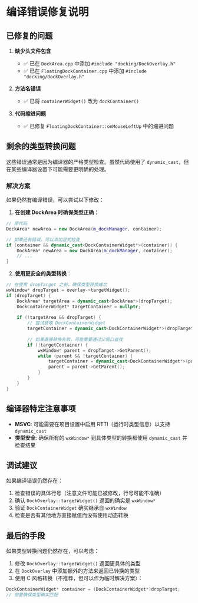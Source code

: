 # 编译错误修复说明

## 已修复的问题

1. **缺少头文件包含**
   - ✅ 已在 `DockArea.cpp` 中添加 `#include "docking/DockOverlay.h"`
   - ✅ 已在 `FloatingDockContainer.cpp` 中添加 `#include "docking/DockOverlay.h"`

2. **方法名错误**
   - ✅ 已将 `containerWidget()` 改为 `dockContainer()`

3. **代码缩进问题**
   - ✅ 已修复 `FloatingDockContainer::onMouseLeftUp` 中的缩进问题

## 剩余的类型转换问题

这些错误通常是因为编译器的严格类型检查。虽然代码使用了 `dynamic_cast`，但在某些编译器设置下可能需要更明确的处理。

### 解决方案

如果仍然有编译错误，可以尝试以下修改：

1. **在创建 DockArea 时确保类型正确**：
```cpp
// 原代码
DockArea* newArea = new DockArea(m_dockManager, container);

// 如果还有错误，可以添加显式检查
if (container && dynamic_cast<DockContainerWidget*>(container)) {
    DockArea* newArea = new DockArea(m_dockManager, container);
    // ...
}
```

2. **使用更安全的类型转换**：
```cpp
// 在使用 dropTarget 之前，确保类型转换成功
wxWindow* dropTarget = overlay->targetWidget();
if (dropTarget) {
    DockArea* targetArea = dynamic_cast<DockArea*>(dropTarget);
    DockContainerWidget* targetContainer = nullptr;
    
    if (!targetArea && dropTarget) {
        // 尝试获取 DockContainerWidget
        targetContainer = dynamic_cast<DockContainerWidget*>(dropTarget);
        
        // 如果直接转换失败，可能需要通过父窗口查找
        if (!targetContainer) {
            wxWindow* parent = dropTarget->GetParent();
            while (parent && !targetContainer) {
                targetContainer = dynamic_cast<DockContainerWidget*>(parent);
                parent = parent->GetParent();
            }
        }
    }
}
```

## 编译器特定注意事项

- **MSVC**: 可能需要在项目设置中启用 RTTI（运行时类型信息）以支持 `dynamic_cast`
- **类型安全**: 确保所有的 `wxWindow*` 到具体类型的转换都使用 `dynamic_cast` 并检查结果

## 调试建议

如果编译错误仍然存在：

1. 检查错误的具体行号（注意文件可能已被修改，行号可能不准确）
2. 确认 `DockOverlay::targetWidget()` 返回的确实是 `wxWindow*`
3. 验证 `DockContainerWidget` 确实继承自 `wxWindow`
4. 检查是否有其他地方直接赋值而没有使用动态转换

## 最后的手段

如果类型转换问题仍然存在，可以考虑：

1. 修改 `DockOverlay::targetWidget()` 返回更具体的类型
2. 在 `DockOverlay` 中添加额外的方法来返回已转换的类型
3. 使用 C 风格转换（不推荐，但可以作为临时解决方案）：
```cpp
DockContainerWidget* container = (DockContainerWidget*)dropTarget;
// 但要确保类型确实匹配
```